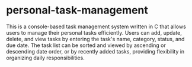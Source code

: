 # personal-task-management
This is a console-based task management system written in C that allows users to manage their personal tasks efficiently. Users can add, update, delete, and view tasks by entering the task's name, category, status, and due date. The task list can be sorted and viewed by ascending or descending date order, or by recently added tasks, providing flexibility in organizing daily responsibilities.
